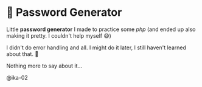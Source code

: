 # 🔐 Password Generator

Little **password generator** I made to practice some *php* (and ended up also making it pretty. I couldn't help myself 😅)

I didn't do error handling and all. I might do it later, I still haven't learned about that. 🤣 

Nothing more to say about it...

@ika-02
